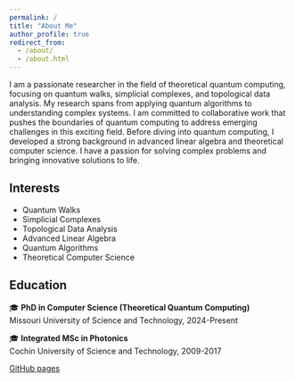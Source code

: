 ```yaml
---
permalink: /
title: "About Me"
author_profile: true
redirect_from: 
  - /about/
  - /about.html
---
```


I am a passionate researcher in the field of theoretical quantum computing, focusing on quantum walks, simplicial complexes, and topological data analysis. My research spans from applying quantum algorithms to understanding complex systems. I am committed to collaborative work that pushes the boundaries of quantum computing to address emerging challenges in this exciting field. Before diving into quantum computing, I developed a strong background in advanced linear algebra and theoretical computer science. I have a passion for solving complex problems and bringing innovative solutions to life.

## Interests

- Quantum Walks
- Simplicial Complexes
- Topological Data Analysis
- Advanced Linear Algebra
- Quantum Algorithms
- Theoretical Computer Science

## Education

🎓 **PhD in Computer Science (Theoretical Quantum Computing)**  
Missouri University of Science and Technology, 2024-Present

🎓 **Integrated MSc in Photonics**  
Cochin University of Science and Technology, 2009-2017


[GitHub pages](https://pages.github.com/)

